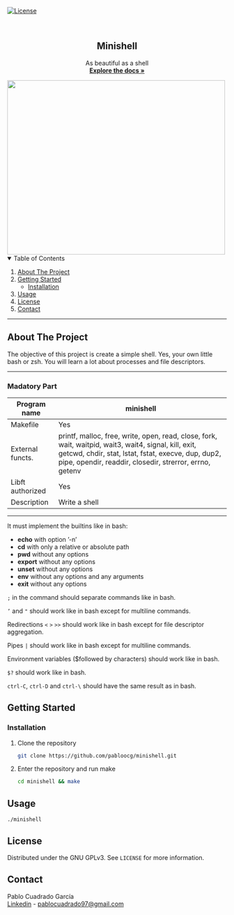 [![License][license-logo]][license-url]

<br />
<p align="center">
  <h2 align="center">Minishell</h2>

  <p align="center">
    As beautiful as a shell
    <br />
    <a href="https://github.com/pabloocg/minishell/tree/master/srcs"><strong>Explore the docs »</strong></a>
  </p>
</p>

<img src="record.gif" width="500" height="400" />

<!-- TABLE OF CONTENTS -->
<details open="open">
  <summary>Table of Contents</summary>
  <ol>
    <li>
      <a href="#about-the-project">About The Project</a>
    </li>
    <li>
      <a href="#getting-started">Getting Started</a>
      <ul>
        <li><a href="#installation">Installation</a></li>
      </ul>
    </li>
    <li><a href="#usage">Usage</a></li>
    <li><a href="#license">License</a></li>
    <li><a href="#contact">Contact</a></li>
  </ol>
</details>

---

## About The Project

The objective of this project is create a simple shell. Yes, your own little bash or zsh. You will learn a lot about processes and file descriptors.

---

### Madatory Part

| Program name     	| minishell                                                                       	|
|------------------	|-------------------------------------------------------------------------------------	|
| Makefile         	| Yes                                                     	|
| External functs. 	| printf, malloc, free, write, open, read, close, fork, wait, waitpid, wait3, wait4, signal, kill, exit, getcwd, chdir, stat, lstat, fstat, execve, dup, dup2, pipe, opendir, readdir, closedir, strerror, errno, getenv                              	|
| Libft authorized 	| Yes                                                                                 	|
| Description      	| Write a shell	|

---

It must implement the builtins like in bash:

- **echo** with option ’-n’
- **cd** with only a relative or absolute path
- **pwd** without any options
- **export** without any options
- **unset** without any options
- **env** without any options and any arguments
- **exit** without any options

`;` in the command should separate commands like in bash.

`’` and `"` should work like in bash except for multiline commands.

Redirections `<` `>` `>>` should work like in bash except for file descriptor aggregation.

Pipes `|` should work like in bash except for multiline commands.

Environment variables ($followed by characters) should work like in bash.

`$?` should work like in bash.

`ctrl-C`, `ctrl-D` and `ctrl-\` should have the same result as in bash.

## Getting Started

### Installation

1. Clone the repository
    ```sh
    git clone https://github.com/pabloocg/minishell.git
    ```
2. Enter the repository and run make
    ```sh
    cd minishell && make
    ```

## Usage
```
./minishell
```

## License

Distributed under the GNU GPLv3. See `LICENSE` for more information.

## Contact

Pablo Cuadrado García </br>
[Linkedin][linkedin-url] - pablocuadrado97@gmail.com

[license-logo]: https://img.shields.io/cran/l/devtools?style=for-the-badge
[license-url]: https://github.com/pabloocg/minishell/LICENSE
[linkedin-url]: https://linkedin.com/in/pablo-cuadrado97

